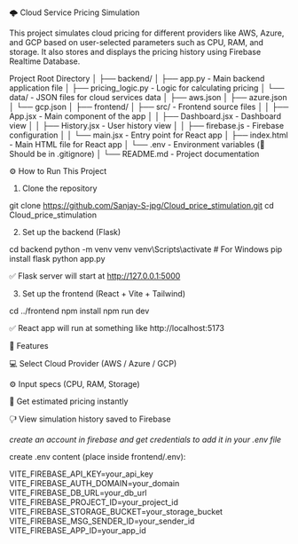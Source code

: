 🌩️ Cloud Service Pricing Simulation

This project simulates cloud pricing for different providers like AWS, Azure, and GCP based on user-selected parameters such as CPU, RAM, and storage. It also stores and displays the pricing history using Firebase Realtime Database.

Project Root Directory
│
├── backend/
│ ├── app.py - Main backend application file
│ ├── pricing_logic.py - Logic for calculating pricing
│ └── data/ - JSON files for cloud services data
│ ├── aws.json
│ ├── azure.json
│ └── gcp.json
│
├── frontend/
│ ├── src/ - Frontend source files
│ │ ├── App.jsx - Main component of the app
│ │ ├── Dashboard.jsx - Dashboard view
│ │ ├── History.jsx - User history view
│ │ ├── firebase.js - Firebase configuration
│ │ └── main.jsx - Entry point for React app
│ ├── index.html - Main HTML file for React app
│ └── .env - Environment variables (🔐 Should be in .gitignore)
│
└── README.md - Project documentation


⚙️ How to Run This Project

1. Clone the repository

git clone https://github.com/Sanjay-S-jpg/Cloud_price_stimulation.git
cd Cloud_price_stimulation

2. Set up the backend (Flask)

cd backend
python -m venv venv
venv\Scripts\activate    # For Windows
pip install flask
python app.py

✅ Flask server will start at http://127.0.0.1:5000

3. Set up the frontend (React + Vite + Tailwind)

cd ../frontend
npm install
npm run dev

✅ React app will run at something like http://localhost:5173

🧐 Features

💻 Select Cloud Provider (AWS / Azure / GCP)

⚙️ Input specs (CPU, RAM, Storage)

💸 Get estimated pricing instantly

🖓 View simulation history saved to Firebase

*create an account in firebase and get credentials to add it in your .env file*

create .env content (place inside frontend/.env):

VITE_FIREBASE_API_KEY=your_api_key
VITE_FIREBASE_AUTH_DOMAIN=your_domain
VITE_FIREBASE_DB_URL=your_db_url
VITE_FIREBASE_PROJECT_ID=your_project_id
VITE_FIREBASE_STORAGE_BUCKET=your_storage_bucket
VITE_FIREBASE_MSG_SENDER_ID=your_sender_id
VITE_FIREBASE_APP_ID=your_app_id
